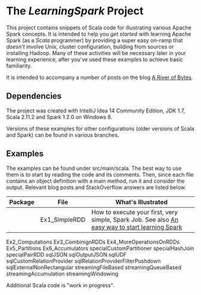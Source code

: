# The _LearningSpark_ Project

This project contains snippets of Scala code for illustrating various
Apache Spark concepts. It is
intended to help you _get started_ with learning Apache Spark (as a _Scala_ programmer) by providing a super easy on-ramp that _doesn't_ involve Unix, cluster configuration, building from sources or
installing Hadoop. Many of these activities will be necessary later in your
learning experience, after you've used these examples to achieve basic familiarity.

It is intended to accompany a number of posts on the blog
[A River of Bytes](http://www.river-of-bytes.com).

## Dependencies

The project was created with IntelliJ Idea 14 Community Edition,
JDK 1.7, Scala 2.11.2 and Spark 1.2.0 on Windows 8. 

Versions of these examples for other configurations (older versions of Scala and Spark) can be found in various branches.

## Examples

The examples can be found under src/main/scala. The best way to use them is to start by reading the code and its comments. Then, since each file contains an object definition with a main method, run it and consider the output. Relevant blog posts and StackOverflow answers are listed below. 

| Package | File                  | What's Illustrated    |
|---------|-----------------------|-----------------------|
|         | Ex1_SimpleRDD         | How to execute your first, very simple, Spark Job. See also [An easy way to start learning Spark](http://www.river-of-bytes.com/2014/11/an-easy-way-to-start-learning-spark.html) |

<tr><td></td><td>Ex2_Computations</td><td></td></tr>
<tr><td></td><td>Ex3_CombinignRDDs</td><td></td></tr>
<tr><td></td><td>Ex4_MoreOperationsOnRDDs</td><td></td></tr>
<tr><td></td><td>Ex5_Partitions</td><td></td></tr>
<tr><td></td><td>Ex6_Accumulators</td><td></td></tr>
<tr><td>special</td><td>CustomPartitioner</td><td></td></tr>
<tr><td>special</td><td>HashJoin</td><td></td></tr>
<tr><td>special</td><td>PairRDD</td><td></td></tr>
<tr><td>sql</td><td>JSON</td><td></td></tr>
<tr><td>sql</td><td>OutputJSON</td><td></td></tr>
<tr><td>sql</td><td>UDF</td><td></td></tr>
<tr><td>sql</td><td>CustomRelationProvider</td><td></td></tr>
<tr><td>sql</td><td>RelationProviderFilterPushdown</td><td></td></tr>
<tr><td>sql</td><td>ExternalNonRectangular</td><td></td></tr>
<tr><td>streaming</td><td>FileBased</td><td></td></tr>
<tr><td>streaming</td><td>QueueBased</td><td></td></tr>
<tr><td>streaming</td><td>Accumulation</td><td></td></tr>
<tr><td>streaming</td><td>Windowing</td><td></td></tr>


Additional Scala code is "work in progress". 
